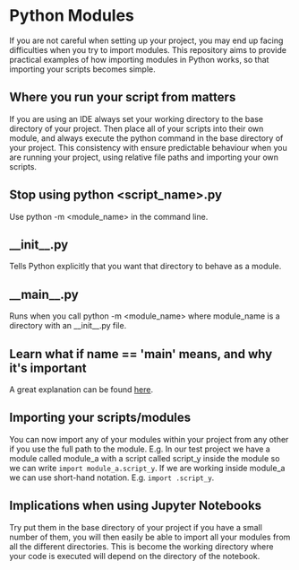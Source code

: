 # Python Modules
If you are not careful when setting up your project, you may end up facing difficulties when you try to import modules. This repository aims to provide practical examples of how importing modules in Python works, so that importing your scripts becomes simple.

## Where you run your script from matters
If you are using an IDE always set your working directory to the base directory of your project. Then place all of your scripts into their own module, and always execute the python command in the base directory of your project. This consistency with ensure predictable behaviour when you are running your project, using relative file paths and importing your own scripts.

## Stop using python <script_name>.py
Use python -m <module_name> in the command line.

## \_\_init\_\_.py
Tells Python explicitly that you want that directory to behave as a module.

## \_\_main\_\_.py
Runs when you call python -m <module_name> where module_name is a directory with an \_\_init\_\_.py file.

## Learn what if __name__ == '__main__' means, and why it's important
A great explanation can be found [here](https://www.youtube.com/watch?v=sugvnHA7ElY).

## Importing your scripts/modules
You can now import any of your modules within your project from any other if you use the full path to the module. E.g. In our test project we have a module called module_a with a script called script_y inside the module so we can write ```import module_a.script_y```. If we are working inside module_a we can use short-hand notation. E.g. ```import .script_y```.

## Implications when using Jupyter Notebooks
Try put them in the base directory of your project if you have a small number of them, you will then easily be able to import all your modules from all the different directories. This is become the working directory where your code is executed will depend on the directory of the notebook.
